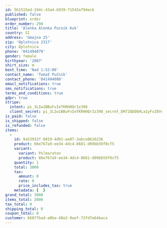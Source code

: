 ```yaml
---
id: 561515ed-194c-43a4-b939-f1543a794ecb
published: false
blueprint: order
order_number: 294
title: 'Alenka Alenka Pucnik Kuk'
country: SI
address: 'Gmajna 25'
zip: 'Oplotnica 2317'
city: Oplotnica
phone: '041494079'
gender: female
birthyear: '2007'
shirt_size: m
best_time: 'Nad 1:52:00'
contact_name: 'Tomaž Pučnik'
contact_phone: '041494080'
email_notifications: true
sms_notifications: true
terms_and_conditions: true
gdpr: true
stripe:
  intent: pi_3LIw1BBuFvIeTKRH0Qr3z398
  client_secret: pi_3LIw1BBuFvIeTKRH0Qr3z398_secret_DRf2QbDbHLa1yFvZ8VeNSCsiI
is_paid: false
is_shipped: false
is_refunded: false
items:
  -
    id: 9a53932f-0919-4d91-ae07-3abce8626236
    product: 66e767a9-ee34-4dc4-8681-d09bb59f0cf5
    variant:
      variant: Polmaraton
      product: 66e767a9-ee34-4dc4-8681-d09bb59f0cf5
    quantity: 1
    total: 3000
    tax:
      amount: 0
      rate: 0
      price_includes_tax: true
    metadata: {  }
grand_total: 3000
items_total: 3000
tax_total: 0
shipping_total: 0
coupon_total: 0
customer: 6687fbad-a0ba-48e2-9aef-73fd7e64baca
---
```

